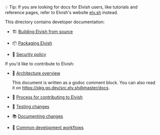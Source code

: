 💡 Tip: If you are looking for docs for Elvish users, like tutorials and
reference pages, refer to Elvish's website [elv.sh](https://elv.sh) instead.

This directory contains developer documentation:

-   🏗️ [Building Elvish from source](building.md)

-   📦 [Packaging Elvish](packaging.md)

-   🔑 [Security policy](security.md)

If you'd like to contribute to Elvish:

-   🏢 [Architecture overview](architecture.go)

    This document is written as a godoc comment block. You can also read it on
    https://pkg.go.dev/src.elv.sh@master/docs.

-   👋 [Process for contributing to Elvish](contributing.md)

-   🧪 [Testing changes](testing.md)

-   📚 [Documenting changes](documenting.md)

-   🔧 [Common development workflows](workflows.md)
